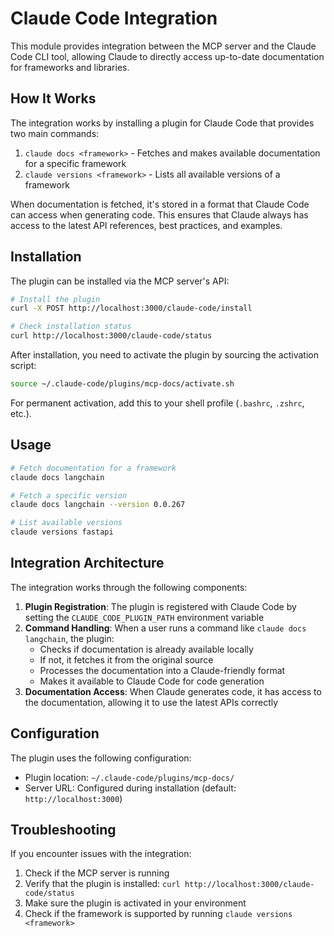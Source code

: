 # Claude Code Integration

This module provides integration between the MCP server and the Claude Code CLI tool, allowing Claude to directly access up-to-date documentation for frameworks and libraries.

## How It Works

The integration works by installing a plugin for Claude Code that provides two main commands:

1. `claude docs <framework>` - Fetches and makes available documentation for a specific framework
2. `claude versions <framework>` - Lists all available versions of a framework

When documentation is fetched, it's stored in a format that Claude Code can access when generating code. This ensures that Claude always has access to the latest API references, best practices, and examples.

## Installation

The plugin can be installed via the MCP server's API:

```bash
# Install the plugin
curl -X POST http://localhost:3000/claude-code/install

# Check installation status
curl http://localhost:3000/claude-code/status
```

After installation, you need to activate the plugin by sourcing the activation script:

```bash
source ~/.claude-code/plugins/mcp-docs/activate.sh
```

For permanent activation, add this to your shell profile (`.bashrc`, `.zshrc`, etc.).

## Usage

```bash
# Fetch documentation for a framework
claude docs langchain

# Fetch a specific version
claude docs langchain --version 0.0.267

# List available versions
claude versions fastapi
```

## Integration Architecture

The integration works through the following components:

1. **Plugin Registration**: The plugin is registered with Claude Code by setting the `CLAUDE_CODE_PLUGIN_PATH` environment variable
2. **Command Handling**: When a user runs a command like `claude docs langchain`, the plugin:
   - Checks if documentation is already available locally
   - If not, it fetches it from the original source
   - Processes the documentation into a Claude-friendly format
   - Makes it available to Claude Code for code generation
3. **Documentation Access**: When Claude generates code, it has access to the documentation, allowing it to use the latest APIs correctly

## Configuration

The plugin uses the following configuration:

- Plugin location: `~/.claude-code/plugins/mcp-docs/`
- Server URL: Configured during installation (default: `http://localhost:3000`)

## Troubleshooting

If you encounter issues with the integration:

1. Check if the MCP server is running
2. Verify that the plugin is installed: `curl http://localhost:3000/claude-code/status`
3. Make sure the plugin is activated in your environment
4. Check if the framework is supported by running `claude versions <framework>`